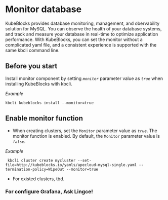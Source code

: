 # Monitor database
KubeBlocks provides database monitoring, management, and obervability solution for MySQL. You can observe the health of your database systems, and track and measure your database in real-time to optimize application performance.
With KubeBlocks, you can set the monitor without a complicated yaml file, and a consistent experience is supported with the same kbcli command line.

## Before you start

Install monitor component by setting *`moniter`* parameter value as *`true`* when installing KubeBlocks with kbcli.

*Example*
```
kbcli kubeblocks install --monitor=true
```
## Enable monitor function
- When creating clusters, set the `Monitor` parameter value as *`true`*. The monitor function is enabled.
By default, the `Monitor` parameter value is *`false`*.

*Example*
```
 kbcli cluster create mycluster --set-file=http://kubeblocks.io/yamls/apecloud-mysql-single.yaml --termination-policy=WipeOut --monitor=true
```
- For existed clusters, tbd.

### For configure Grafana, Ask Lingce!